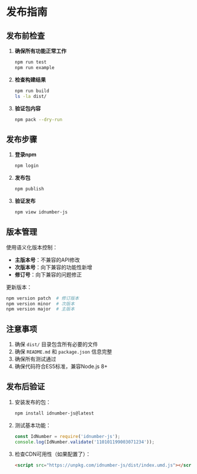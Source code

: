 # 发布指南

## 发布前检查

1. **确保所有功能正常工作**
   ```bash
   npm run test
   npm run example
   ```

2. **检查构建结果**
   ```bash
   npm run build
   ls -la dist/
   ```

3. **验证包内容**
   ```bash
   npm pack --dry-run
   ```

## 发布步骤

1. **登录npm**
   ```bash
   npm login
   ```

2. **发布包**
   ```bash
   npm publish
   ```

3. **验证发布**
   ```bash
   npm view idnumber-js
   ```

## 版本管理

使用语义化版本控制：

- **主版本号**：不兼容的API修改
- **次版本号**：向下兼容的功能性新增
- **修订号**：向下兼容的问题修正

更新版本：
```bash
npm version patch  # 修订版本
npm version minor  # 次版本
npm version major  # 主版本
```

## 注意事项

1. 确保 `dist/` 目录包含所有必要的文件
2. 确保 `README.md` 和 `package.json` 信息完整
3. 确保所有测试通过
4. 确保代码符合ES5标准，兼容Node.js 8+

## 发布后验证

1. 安装发布的包：
   ```bash
   npm install idnumber-js@latest
   ```

2. 测试基本功能：
   ```javascript
   const IdNumber = require('idnumber-js');
   console.log(IdNumber.validate('110101199003071234'));
   ```

3. 检查CDN可用性（如果配置了）：
   ```html
   <script src="https://unpkg.com/idnumber-js/dist/index.umd.js"></script>
   ```
